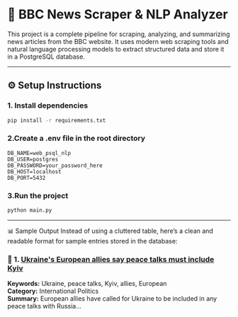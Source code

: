 # 📰 BBC News Scraper & NLP Analyzer

This project is a complete pipeline for scraping, analyzing, and summarizing news articles from the BBC website. It uses modern web scraping tools and natural language processing models to extract structured data and store it in a PostgreSQL database.

---

## ⚙️ Setup Instructions

### 1. Install dependencies

```bash
pip install -r requirements.txt
```

### 2.Create a .env file in the root directory

```env
DB_NAME=web_psql_nlp
DB_USER=postgres
DB_PASSWORD=your_password_here
DB_HOST=localhost
DB_PORT=5432
```
### 3.Run the project
```bash
python main.py
```

---
📊 Sample Output
Instead of using a cluttered table, here’s a clean and readable format for sample entries stored in the database:

### 📰 1. [Ukraine's European allies say peace talks must include Kyiv](https://www.bbc.com/news/articles/c0e9py7e28xo)  
**Keywords:** Ukraine, peace talks, Kyiv, allies, European  
**Category:** International Politics  
**Summary:** European allies have called for Ukraine to be included in any peace talks with Russia...








